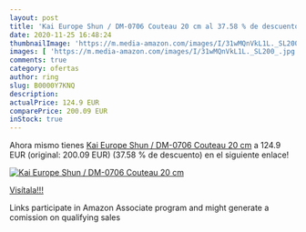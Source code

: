 ```yaml
---
layout: post
title: 'Kai Europe Shun / DM-0706 Couteau 20 cm al 37.58 % de descuento'
date: 2020-11-25 16:48:24
thumbnailImage: 'https://m.media-amazon.com/images/I/31wMQnVkL1L._SL200_.jpg'
images: [ 'https://m.media-amazon.com/images/I/31wMQnVkL1L._SL200_.jpg' ]
comments: true
category: ofertas
author: ring
slug: B0000Y7KNQ
description:
actualPrice: 124.9 EUR
comparePrice: 200.09 EUR
inStock: true
---
```


Ahora mismo tienes [Kai Europe Shun / DM-0706 Couteau 20 cm](https://www.amazon.fr/dp/B0000Y7KNQ/?tag=tolees0d-21) a 124.9 EUR (original: 200.09 EUR) (37.58 %  de descuento) en el siguiente enlace!

[![Kai Europe Shun / DM-0706 Couteau 20 cm](https://m.media-amazon.com/images/I/31wMQnVkL1L._SL200_.jpg)](https://www.amazon.fr/dp/B0000Y7KNQ/?tag=tolees0d-21)

[Visítala!!!](https://www.amazon.fr/dp/B0000Y7KNQ/?tag=tolees0d-21)

Links participate in Amazon Associate program and might generate a comission on qualifying sales
